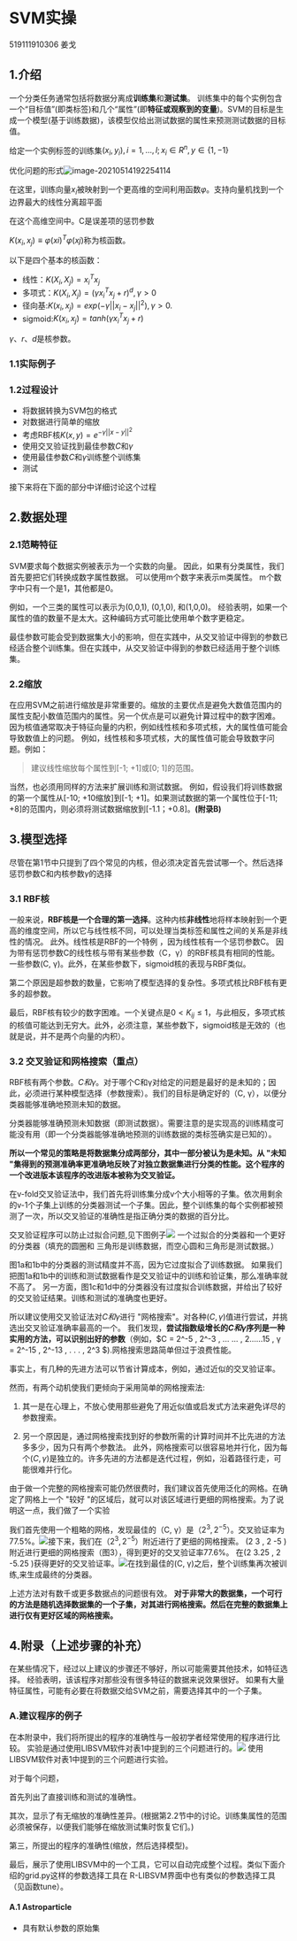 # SVM实操

519111910306
姜戈

## 1.介绍
一个分类任务通常包括将数据分离成**训练集**和**测试集**。
训练集中的每个实例包含一个“目标值”(即类标签)和几个“属性”(即**特征或观察到的变量**)。SVM的目标是生成一个模型(基于训练数据)，该模型仅给出测试数据的属性来预测测试数据的目标值。

给定一个实例标签的训练集$(x_i,y_i),i=1,\dots,l; x_i\in R^n,y\in \{1,-1\}$

优化问题的形式![image-20210514192254114](C:\Users\chell\AppData\Roaming\Typora\typora-user-images\image-20210514192254114.png)

在这里，训练向量$x_i$被映射到一个更高维的空间利用函数$φ$。支持向量机找到一个边界最大的线性分离超平面

在这个高维空间中。C是误差项的惩罚参数

$K(x_i,x_j)≡φ(xi)^T φ(xj)$称为核函数。

以下是四个基本的核函数：

+ 线性：$K(X_i,X_j)=x_i ^Tx_j$
+ 多项式：$K(X_i,X_j)=(\gamma x_i ^Tx_j+r)^d,\gamma >0$
+ 径向基:$K(x_i , x_j ) = exp(−γ||x_i − x_j||^2 ), γ > 0.$
+ sigmoid:$K(x_i , x_j ) = tanh(γx_i^ T x_j + r)$

$γ、r、d$是核参数。

### 1.1实际例子

### 1.2过程设计

+ 将数据转换为SVM包的格式
+ 对数据进行简单的缩放
+ 考虑RBF核$K(x,y) = e^{−\gamma ||x−y||^2}$
+ 使用交叉验证找到最佳参数$C$和$γ$
+ 使用最佳参数$C$和$γ$训练整个训练集
+ 测试

接下来将在下面的部分中详细讨论这个过程

## 2.数据处理

### 2.1范畴特征

SVM要求每个数据实例被表示为一个实数的向量。
因此，如果有分类属性，我们首先要把它们转换成数字属性数据。
可以使用m个数字来表示m类属性。
m个数字中只有一个是1，其他都是0。

例如，一个三类的属性可以表示为(0,0,1), (0,1,0), 和(1,0,0)。
经验表明，如果一个属性的值的数量不是太大。这种编码方式可能比使用单个数字更稳定。

最佳参数可能会受到数据集大小的影响，但在实践中，从交叉验证中得到的参数已经适合整个训练集。但在实践中，从交叉验证中得到的参数已经适用于整个训练集。

### 2.2缩放

在应用SVM之前进行缩放是非常重要的。缩放的主要优点是避免大数值范围内的属性支配小数值范围内的属性。另一个优点是可以避免计算过程中的数字困难。
因为核值通常取决于特征向量的内积，例如线性核和多项式核，大的属性值可能会导致数值上的问题。 例如，线性核和多项式核，大的属性值可能会导致数字问题。例如：
> 建议线性缩放每个属性到[-1; +1]或[0; 1]的范围。

当然，也必须用同样的方法来扩展训练和测试数据。
例如，假设我们将训练数据的第一个属性从[-10; +10缩放]到[-1; +1]。如果测试数据的第一个属性位于[-11; +8]的范围内，则必须将测试数据缩放到[-1.1；+0.8]。**(附录B)**

## 3.模型选择

尽管在第1节中只提到了四个常见的内核，但必须决定首先尝试哪一个。然后选择惩罚参数C和内核参数$\gamma$的选择

### 3.1 RBF核

一般来说，**RBF核是一个合理的第一选择**。这种内核**非线性**地将样本映射到一个更高的维度空间，所以它与线性核不同，可以处理当类标签和属性之间的关系是非线性的情况。
此外。线性核是RBF的一个特例 ，因为线性核有一个惩罚参数C。
因为带有惩罚参数C的线性核与带有某些参数（C，γ）的RBF核具有相同的性能。
一些参数(C, γ)。此外，在某些参数下，sigmoid核的表现与RBF类似。

第二个原因是超参数的数量，它影响了模型选择的复杂性。多项式核比RBF核有更多的超参数。

最后，RBF核有较少的数字困难。一个关键点是$0 <K_{ij} ≤ 1$，与此相反，多项式核的核值可能达到无穷大。此外，必须注意，某些参数下，sigmoid核是无效的（也就是说，并不是两个向量的内积）。

### 3.2 交叉验证和网格搜索（重点）

RBF核有两个参数。$C和γ$。对于哪个C和γ对给定的问题是最好的是未知的；因此，必须进行某种模型选择（参数搜索）。我们的目标是确定好的（C, γ），以便分类器能够准确地预测未知的数据。

分类器能够准确预测未知数据（即测试数据）。需要注意的是实现高的训练精度可能没有用（即一个分类器能够准确地预测的训练数据的类标签确实是已知的）。

**所以一个常见的策略是将数据集分成两部分，其中一部分被认为是未知。从 "未知 "集得到的预测准确率更准确地反映了对独立数据集进行分类的性能。这个程序的一个改进版本该程序的改进版本被称为交叉验证。**

在v-fold交叉验证法中，我们首先将训练集分成v个大小相等的子集。依次用剩余的v-1个子集上训练的分类器测试一个子集。因此，整个训练集的每个实例都被预测了一次，所以交叉验证的准确性是指正确分类的数据的百分比。

交叉验证程序可以防止过拟合问题,见下图例子![](file:///home/egotist/SVM/figure1.jpg)
                一个过拟合的分类器和一个更好的分类器（填充的圆圈和
                  三角形是训练数据，而空心圆和三角形是测试数据。）

图1a和1b中的分类器的测试精度并不高，因为它过度拟合了训练数据。
如果我们把图1a和1b中的训练和测试数据看作是交叉验证中的训练和验证集，那么准确率就不高了。
另一方面，图1c和1d中的分类器没有过度拟合训练数据，并给出了较好的交叉验证结果。训练和测试的准确度也更好。

所以建议使用交叉验证法对$C和γ$进行 "网格搜索"。对各种$(C, γ)$值进行尝试，并挑选出交叉验证准确率最高的一个。
我们发现，**尝试指数级增长的$C和γ$序列是一种实用的方法，可以识别出好的参数**（例如，$C = 2^-5 , 2^-3 , ... ... , 2……15 ,
γ = 2^-15 , 2^-13 , . . . , 2^3 $).网格搜索思路简单但过于浪费性能。

事实上，有几种的先进方法可以节省计算成本，例如，通过近似的交叉验证率。

然而，有两个动机使我们更倾向于采用简单的网格搜索法:

1. 其一是在心理上，不放心使用那些避免了用近似值或启发式方法来避免详尽的参数搜索。

2. 另一个原因是，通过网格搜索找到好的参数所需的计算时间并不比先进的方法多多少，因为只有两个参数法。
   此外，网格搜索可以很容易地并行化，因为每个$(C, γ)$是独立的。许多先进的方法都是迭代过程，例如，沿着路径行走，可能很难并行化。

由于做一个完整的网格搜索可能仍然很费时，我们建议首先使用泛化的网格。在确定了网格上一个 "较好 "的区域后，就可以对该区域进行更细的网格搜索。为了说明这一点，我们做了一个实验

   我们首先使用一个粗略的网格，发现最佳的（C, γ）是$（2^3 , 2^{-5} ）$。交叉验证率为77.5%。![](file:///home/egotist/SVM/figure2.jpg)接下来，我们在$（2^3 , 2^{-5} ）$附近进行了更细的网格搜索。
   (2 3 , 2 -5 )附近进行更细的网格搜索（图3），得到更好的交叉验证率77.6%。
   在(2 3.25 , 2 -5.25 )获得更好的交叉验证率。![](file:///home/egotist/SVM/figure3.jpg)在找到最佳的(C, γ)之后，整个训练集再次被训练,来生成最终的分类器。



上述方法对有数千或更多数据点的问题很有效。
 **对于非常大的数据集，一个可行的方法是随机选择数据集的一个子集，对其进行网格搜索。然后在完整的数据集上进行仅有更好区域的网格搜索。**

## 4.附录（上述步骤的补充）

在某些情况下，经过以上建议的步骤还不够好，所以可能需要其他技术，如特征选择。
经验表明，该该程序对那些没有很多特征的数据来说效果很好。                                如果有大量特征属性，可能有必要在将数据交给SVM之前，需要选择其中的一个子集。

### A.建议程序的例子

在本附录中，我们将所提出的程序的准确性与一般初学者经常使用的程序进行比较。
实验是通过使用LIBSVM软件对表1中提到的三个问题进行的。![](file:///home/egotist/SVM/table1.jpg)
使用LIBSVM软件对表1中提到的三个问题进行实验。



对于每个问题，

首先列出了直接训练和测试的准确性。

其次，显示了有无缩放的准确性差异。(根据第2.2节中的讨论。训练集属性的范围必须被保存，以便我们能够在缩放测试集时恢复它们。)

第三，所提出的程序的准确性(缩放，然后选择模型)。

最后，展示了使用LIBSVM中的一个工具，它可以自动完成整个过程。类似下面介绍的grid.py这样的参数选择工具在 R-LIBSVM界面中也有类似的参数选择工具（见函数tune）。

#### A.1 Astroparticle

+ 具有默认参数的原始集

